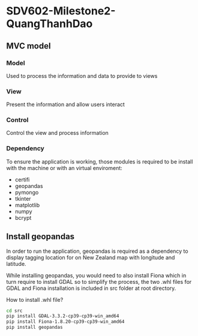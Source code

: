 # SDV602-Milestone2-QuangThanhDao

## MVC model

### Model

Used to process the information and data to provide to views

### View

Present the information and allow users interact

### Control

Control the view and process information

### Dependency

To ensure the application is working, those modules is required to be install with the machine or with an virtual enviroment:

- certifi
- geopandas
- pymongo
- tkinter
- matplotlib
- numpy
- bcrypt

## Install geopandas

In order to run the application, geopandas is required as a dependency to display tagging location for on New Zealand map with longitude and latitude. 

While installing geopandas, you would need to also install Fiona which in turn require to install GDAL so to simplify the process, the two .whl files for GDAL and Fiona installation is included in src folder at root directory.

How to install .whl file? 

```bash
cd src
pip install GDAL-3.3.2-cp39-cp39-win_amd64
pip install Fiona-1.8.20-cp39-cp39-win_amd64
pip install geopandas

```

